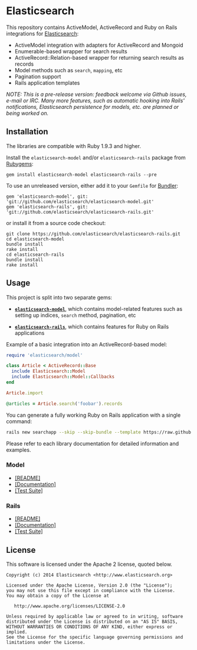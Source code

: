 # Elasticsearch

This repository contains ActiveModel, ActiveRecord and Ruby on Rails integrations for
[Elasticsearch](http://elasticsearch.org):

* ActiveModel integration with adapters for ActiveRecord and Mongoid
* Enumerable-based wrapper for search results
* ActiveRecord::Relation-based wrapper for returning search results as records
* Model methods such as `search`, `mapping`, etc
* Pagination support
* Rails application templates

_NOTE: This is a pre-release version: feedback welcome via Github issues, e-mail or IRC.
       Many more features, such as automatic hooking into Rails' notifications,
       Elasticsearch persistence for models, etc. are planned or being worked on._

## Installation

The libraries are compatible with Ruby 1.9.3 and higher.

Install the `elasticsearch-model` and/or `elasticsearch-rails` package from
[Rubygems](https://rubygems.org/gems/elasticsearch):

    gem install elasticsearch-model elasticsearch-rails --pre

To use an unreleased version, either add it to your `Gemfile` for [Bundler](http://gembundler.com):

    gem 'elasticsearch-model', git: 'git://github.com/elasticsearch/elasticsearch-model.git'
    gem 'elasticsearch-rails', git: 'git://github.com/elasticsearch/elasticsearch-rails.git'

or install it from a source code checkout:

    git clone https://github.com/elasticsearch/elasticsearch-rails.git
    cd elasticsearch-model
    bundle install
    rake install
    cd elasticsearch-rails
    bundle install
    rake install

## Usage

This project is split into two separate gems:

* [**`elasticsearch-model`**](https://github.com/elasticsearch/elasticsearch-rails/tree/master/elasticsearch-model),
  which contains model-related features such as setting up indices, `search` method, pagination, etc

* [**`elasticsearch-rails`**](https://github.com/elasticsearch/elasticsearch-rails/tree/master/elasticsearch-rails),
  which contains features for Ruby on Rails applications

Example of a basic integration into an ActiveRecord-based model:

```ruby
require 'elasticsearch/model'

class Article < ActiveRecord::Base
  include Elasticsearch::Model
  include Elasticsearch::Model::Callbacks
end

Article.import

@articles = Article.search('foobar').records
```

You can generate a fully working Ruby on Rails application with a single command:

```bash
rails new searchapp --skip --skip-bundle --template https://raw.github.com/elasticsearch/elasticsearch-rails/master/elasticsearch-rails/lib/rails/templates/01-basic.rb
```

Please refer to each library documentation for detailed information and examples.

### Model

* [[README]](https://github.com/elasticsearch/elasticsearch-rails/blob/master/elasticsearch-model/README.md)
* [[Documentation]](http://rubydoc.info/gems/elasticsearch-model/)
* [[Test Suite]](https://github.com/elasticsearch/elasticsearch-rails/blob/master/elasticsearch-model/test)

### Rails

* [[README]](https://github.com/elasticsearch/elasticsearch-rails/blob/master/elasticsearch-rails/README.md)
* [[Documentation]](http://rubydoc.info/gems/elasticsearch-rails)
* [[Test Suite]](https://github.com/elasticsearch/elasticsearch-rails/blob/master/elasticsearch-rails/test)

## License

This software is licensed under the Apache 2 license, quoted below.

    Copyright (c) 2014 Elasticsearch <http://www.elasticsearch.org>

    Licensed under the Apache License, Version 2.0 (the "License");
    you may not use this file except in compliance with the License.
    You may obtain a copy of the License at

       http://www.apache.org/licenses/LICENSE-2.0

    Unless required by applicable law or agreed to in writing, software
    distributed under the License is distributed on an "AS IS" BASIS,
    WITHOUT WARRANTIES OR CONDITIONS OF ANY KIND, either express or implied.
    See the License for the specific language governing permissions and
    limitations under the License.
